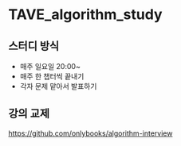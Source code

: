 # TAVE_algorithm_study
## 스터디 방식
- 매주 일요일 20:00~
- 매주 한 챕터씩 끝내기
- 각자 문제 맡아서 발표하기

## 강의 교제
https://github.com/onlybooks/algorithm-interview

